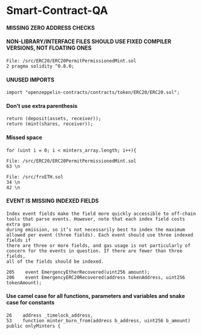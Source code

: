 # Smart-Contract-QA

#### MISSING ZERO ADDRESS CHECKS

#### NON-LIBRARY/INTERFACE FILES SHOULD USE FIXED COMPILER VERSIONS, NOT FLOATING ONES
    File: /src/ERC20/ERC20PermitPermissionedMint.sol
    2 pragma solidity ^0.8.0;
    
#### UNUSED IMPORTS
    import "openzeppelin-contracts/contracts/token/ERC20/ERC20.sol";
    
#### Don’t use extra parenthesis
    return (deposit(assets, receiver));
    return (mint(shares, receiver));
   
#### Missed space
    for (uint i = 0; i < minters_array.length; i++){

    File: /src/ERC20/ERC20PermitPermissionedMint.sol
    63 \n
    
    File: /src/frxETH.sol
    34 \n
    42 \n
    
#### EVENT IS MISSING INDEXED FIELDS
    Index event fields make the field more quickly accessible to off-chain tools that parse events. However, note that each index field costs extra gas 
    during emission, so it’s not necessarily best to index the maximum allowed per event (three fields). Each event should use three indexed fields if 
    there are three or more fields, and gas usage is not particularly of concern for the events in question. If there are fewer than three fields, 
    all of the fields should be indexed.
  
    205    event EmergencyEtherRecovered(uint256 amount);
    206    event EmergencyERC20Recovered(address tokenAddress, uint256 tokenAmount);

#### Use camel case for all functions, parameters and variables and snake case for constants

    26    address _timelock_address,
    53    function minter_burn_from(address b_address, uint256 b_amount) public onlyMinters {


